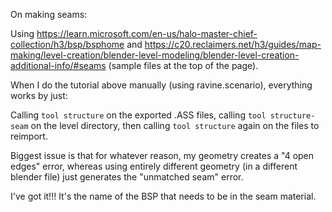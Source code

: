 On making seams:

Using https://learn.microsoft.com/en-us/halo-master-chief-collection/h3/bsp/bsphome and https://c20.reclaimers.net/h3/guides/map-making/level-creation/blender-level-modeling/blender-level-creation-additional-info/#seams (sample files at the top of the page).

When I do the tutorial above manually (using ravine.scenario), everything works by just:

Calling `tool structure` on the exported .ASS files, calling `tool structure-seam` on the level directory, then calling `tool structure` again on the files to reimport.

Biggest issue is that for whatever reason, my geometry creates a "4 open edges" error, whereas using entirely different geometry (in a different blender file) just generates the "unmatched seam" error.

I've got it!!! It's the name of the BSP that needs to be in the seam material.
